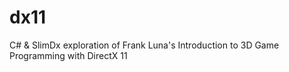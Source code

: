 dx11
====

C# &amp; SlimDx exploration of Frank Luna's Introduction to 3D Game Programming with DirectX 11
